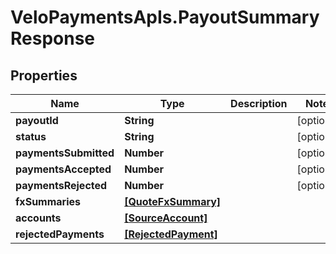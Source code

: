 # VeloPaymentsApIs.PayoutSummaryResponse

## Properties
Name | Type | Description | Notes
------------ | ------------- | ------------- | -------------
**payoutId** | **String** |  | [optional] 
**status** | **String** |  | [optional] 
**paymentsSubmitted** | **Number** |  | [optional] 
**paymentsAccepted** | **Number** |  | [optional] 
**paymentsRejected** | **Number** |  | [optional] 
**fxSummaries** | [**[QuoteFxSummary]**](QuoteFxSummary.md) |  | 
**accounts** | [**[SourceAccount]**](SourceAccount.md) |  | 
**rejectedPayments** | [**[RejectedPayment]**](RejectedPayment.md) |  | 


